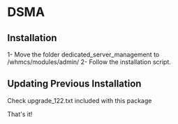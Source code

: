 DSMA
====

Installation
-------------
1- Move the folder dedicated_server_management to /whmcs/modules/admin/
2- Follow the installation script.

Updating Previous Installation
------------
Check upgrade_122.txt included with this package

That's it!

